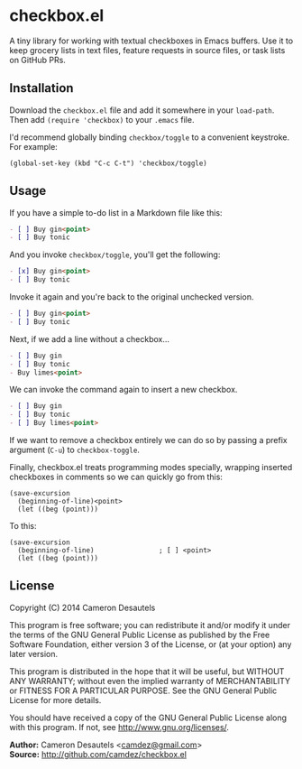 checkbox.el
====

A tiny library for working with textual checkboxes in Emacs buffers.
Use it to keep grocery lists in text files, feature requests in source
files, or task lists on GitHub PRs.

Installation
------------

Download the `checkbox.el` file and add it somewhere in your
`load-path`.  Then add `(require 'checkbox)` to your `.emacs` file.

I'd recommend globally binding `checkbox/toggle` to a convenient
keystroke.  For example:

```elisp
(global-set-key (kbd "C-c C-t") 'checkbox/toggle)
```

Usage
-----

If you have a simple to-do list in a Markdown file
like this:

```md
- [ ] Buy gin<point>
- [ ] Buy tonic
```

And you invoke `checkbox/toggle`, you'll get the following:

```md
- [x] Buy gin<point>
- [ ] Buy tonic
```

Invoke it again and you're back to the original unchecked version.

```md
- [ ] Buy gin<point>
- [ ] Buy tonic
```

Next, if we add a line without a checkbox...

```md
- [ ] Buy gin
- [ ] Buy tonic
- Buy limes<point>
```

We can invoke the command again to insert a new checkbox.

```md
- [ ] Buy gin
- [ ] Buy tonic
- [ ] Buy limes<point>
```

If we want to remove a checkbox entirely we can do so by passing a
prefix argument (`C-u`) to `checkbox-toggle`.

Finally, checkbox.el treats programming modes specially, wrapping
inserted checkboxes in comments so we can quickly go from this:

```elisp
(save-excursion
  (beginning-of-line)<point>
  (let ((beg (point)))
```

To this:

```elisp
(save-excursion
  (beginning-of-line)                ; [ ] <point>
  (let ((beg (point)))
```

License
-------

Copyright (C) 2014 Cameron Desautels

This program is free software; you can redistribute it and/or modify
it under the terms of the GNU General Public License as published by
the Free Software Foundation, either version 3 of the License, or (at
your option) any later version.

This program is distributed in the hope that it will be useful, but
WITHOUT ANY WARRANTY; without even the implied warranty of
MERCHANTABILITY or FITNESS FOR A PARTICULAR PURPOSE.  See the GNU
General Public License for more details.

You should have received a copy of the GNU General Public License
along with this program.  If not, see <http://www.gnu.org/licenses/>.

**Author:** Cameron Desautels \<<camdez@gmail.com>\>  
**Source:** <http://github.com/camdez/checkbox.el>
